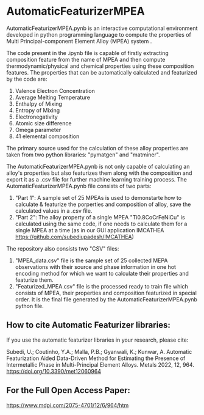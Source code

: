 # AutomaticFeaturizerMPEA
AutomaticFeaturizerMPEA.pynb is an interactive computational environment developed in python programming language to compute the properties of Multi Principal-component Element Alloy (MPEA) system .

The code present in the .ipynb file is capable of firstly extracting composition feature from the name of MPEA and then compute thermodynamic/physical and chemical properties using these composition features. The properties that can be automatically calculated and featurized by the code are: 
1. Valence Electron Concentration
2. Average Melting Temperature
3. Enthalpy of Mixing
4. Entropy of Mixing
5. Electronegativity
6. Atomic size difference
7. Omega parameter  
8. 41 elemental composition

The primary source used for the calculation of these alloy properties are taken from two python libraries: "pymatgen" and "matminer". 

The AutomaticFeaturizerMPEA.pynb is not only capable of calculating an alloy's properties but also featurizes them along with the composition and export it as a .csv file for further machine learning training process. The AutomaticFeaturizerMPEA.pynb file consists of two parts:

1. "Part 1": A sample set of 25 MPEAs is used to demonstarte how to calculate & featurize the porperties and composition of alloy, save the calculated values in a .csv file.
2. "Part 2": The alloy property of a single MPEA "Ti0.8CoCrFeNiCu" is calculated using the same code, if one needs to calculate them for a single MPEA at a time (as in our GUI application IMCATHEA https://github.com/subediupadesh/IMCATHEA) 



The repository also consists two "CSV" files:

1. "MPEA_data.csv" file is the sample set of 25 collected MEPA observations with their source and phase information in one hot encoding method for which we want to calculate their properties and featurize them.
2. "Featurized_MPEA.csv" file is the processed ready to train file which consists of MPEA, their properties and composition featurized in special order. It is the final file generated by the AutomaticFeaturizerMPEA.pynb python file.


## How to cite Automatic Featurizer libraries:
If you use the automatic featurizer libraries in your research, please cite:

Subedi, U.; Coutinho, Y.A.; Malla, P.B.; Gyanwali, K.; Kunwar, A. Automatic Featurization Aided Data-Driven Method for Estimating the Presence of Intermetallic Phase in Multi-Principal Element Alloys. Metals 2022, 12, 964. https://doi.org/10.3390/met12060964

## For the Full Open Access Paper:
https://www.mdpi.com/2075-4701/12/6/964/htm
